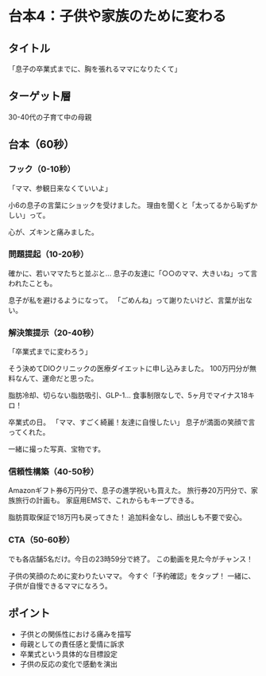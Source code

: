 # 台本4：子供や家族のために変わる

## タイトル
「息子の卒業式までに、胸を張れるママになりたくて」

## ターゲット層
30-40代の子育て中の母親

## 台本（60秒）

### フック（0-10秒）
「ママ、参観日来なくていいよ」

小6の息子の言葉にショックを受けました。
理由を聞くと「太ってるから恥ずかしい」って。

心が、ズキンと痛みました。

### 問題提起（10-20秒）
確かに、若いママたちと並ぶと...
息子の友達に「○○のママ、大きいね」って言われたことも。

息子が私を避けるようになって。
「ごめんね」って謝りたいけど、言葉が出ない。

### 解決策提示（20-40秒）
「卒業式までに変わろう」

そう決めてDIOクリニックの医療ダイエットに申し込みました。
100万円分が無料なんて、運命だと思った。

脂肪冷却、切らない脂肪吸引、GLP-1...
食事制限なしで、5ヶ月でマイナス18キロ！

卒業式の日。
「ママ、すごく綺麗！友達に自慢したい」
息子が満面の笑顔で言ってくれた。

一緒に撮った写真、宝物です。

### 信頼性構築（40-50秒）
Amazonギフト券6万円分で、息子の進学祝いも買えた。
旅行券20万円分で、家族旅行の計画も。
家庭用EMSで、これからもキープできる。

脂肪買取保証で18万円も戻ってきた！
追加料金なし、顔出しも不要で安心。

### CTA（50-60秒）
でも各店舗5名だけ。今日の23時59分で終了。
この動画を見た今がチャンス！

子供の笑顔のために変わりたいママ。
今すぐ「予約確認」をタップ！
一緒に、子供が自慢できるママになろう。

## ポイント
- 子供との関係性における痛みを描写
- 母親としての責任感と愛情に訴求
- 卒業式という具体的な目標設定
- 子供の反応の変化で感動を演出
